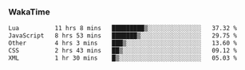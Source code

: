 ### WakaTime

<!--START_SECTION:waka-->

```txt
Lua          11 hrs 8 mins   █████████▒░░░░░░░░░░░░░░░   37.32 %
JavaScript   8 hrs 53 mins   ███████▒░░░░░░░░░░░░░░░░░   29.75 %
Other        4 hrs 3 mins    ███▒░░░░░░░░░░░░░░░░░░░░░   13.60 %
CSS          2 hrs 43 mins   ██▒░░░░░░░░░░░░░░░░░░░░░░   09.12 %
XML          1 hr 30 mins    █▒░░░░░░░░░░░░░░░░░░░░░░░   05.03 %
```

<!--END_SECTION:waka-->
